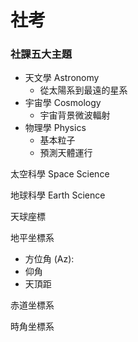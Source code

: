 # 社考

### 社課五大主題

- 天文學 Astronomy
	- 從太陽系到最遠的星系
- 宇宙學 Cosmology
	- 宇宙背景微波輻射
- 物理學 Physics
	- 基本粒子
	- 預測天體運行

 太空科學 Space Science

 地球科學 Earth Science

 天球座標

 地平坐標系

- 方位角 (Az): 
- 仰角
- 天頂距

 赤道坐標系

 時角坐標系

